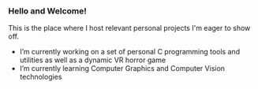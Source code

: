 ### Hello and Welcome!

This is the place where I host relevant personal projects I'm eager to show off.
- I’m currently working on a set of personal C programming tools and utilities as well as a dynamic VR horror game
- I’m currently learning Computer Graphics and Computer Vision technologies
